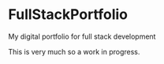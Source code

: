 # FullStackPortfolio
My digital portfolio for full stack development


This is very much so a work in progress.
